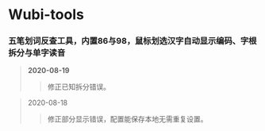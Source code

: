 # Wubi-tools
### 五笔划词反查工具，内置86与98，鼠标划选汉字自动显示编码、字根拆分与单字读音

>  **2020-08-19**
>> 修正已知拆分错误。

>  2020-08-18
>> 修正部分显示错误，配置能保存本地无需重复设置。
